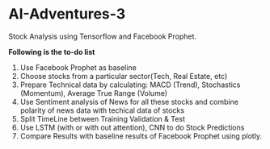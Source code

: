 # AI-Adventures-3
Stock Analysis using Tensorflow and  Facebook Prophet. 

**Following is the to-do list**

1) Use Facebook Prophet as baseline
2) Choose stocks from a particular sector(Tech, Real Estate, etc)
3) Prepare Technical data by calculating:
  MACD (Trend),
  Stochastics (Momentum),
  Average True Range (Volume) 
3) Use Sentiment analysis of News for all these stocks and combine polarity of news data with techical data of stocks
4) Split TimeLine between Training Validation & Test
5) Use LSTM (with or with out attention), CNN to do Stock Predictions 
6) Compare Results with baseline results of Facebook Prophet using plotly.
